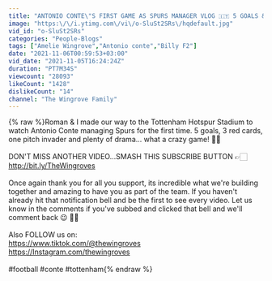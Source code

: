 ```yaml
---
title: "ANTONIO CONTE\"S FIRST GAME AS SPURS MANAGER VLOG 🇮🇹 5 GOALS & 3 RED CARDS!! 👀🔥"
image: "https:\/\/i.ytimg.com\/vi\/o-SluSt2SRs\/hqdefault.jpg"
vid_id: "o-SluSt2SRs"
categories: "People-Blogs"
tags: ["Amelie Wingrove","Antonio conte","Billy F2"]
date: "2021-11-06T00:59:53+03:00"
vid_date: "2021-11-05T16:24:24Z"
duration: "PT7M34S"
viewcount: "28093"
likeCount: "1428"
dislikeCount: "14"
channel: "The Wingrove Family"
---
```

{% raw %}Roman &amp; I made our way to the Tottenham Hotspur Stadium to watch Antonio Conte managing Spurs for the first time. 5 goals, 3 red cards, one pitch invader and plenty of drama... what a crazy game! 👀🔥 <br /><br />DON'T MISS ANOTHER VIDEO...SMASH THIS SUBSCRIBE BUTTON  👉🏻 <a rel="nofollow" target="blank" href="http://bit.ly/TheWingroves">http://bit.ly/TheWingroves</a><br /><br />Once again thank you for all you support, its incredible what we're building together and amazing to have you as part of the team. If you haven't already hit that notification bell and be the first to see every video. Let us know in the comments if you've subbed and clicked that bell and we'll comment back 😉 🙌🏻<br /><br />Also FOLLOW us on:<br /><a rel="nofollow" target="blank" href="https://www.tiktok.com/@thewingroves">https://www.tiktok.com/@thewingroves</a> <br /><a rel="nofollow" target="blank" href="https://Instagram.com/thewingroves">https://Instagram.com/thewingroves</a><br /><br />#football #conte #tottenham{% endraw %}
